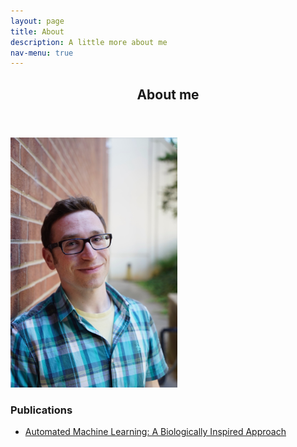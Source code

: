 ```yaml
---
layout: page
title: About
description: A little more about me
nav-menu: true
---
```

<!-- Main -->
<div id="main" class="alt">

<!-- One -->
<section id="one">
	<div class="inner">
		<header class="major">
			<h1>About me</h1>
		</header>

<!-- Content -->
<div class="row">
	<div class="6u 12u$(small)">
		<img src="resources/profile.jpg" height="400px" alt="" data-position="center center" />
	</div>
	<div class="6u$ 12u$(small)">
    <h3>Publications</h3>
    <ul>
      <li><a href="https://smartech.gatech.edu/handle/1853/60768">Automated Machine Learning: A Biologically Inspired Approach</a></li>
    </ul>
	</div>
</div>

</div>
</section>
</div>
